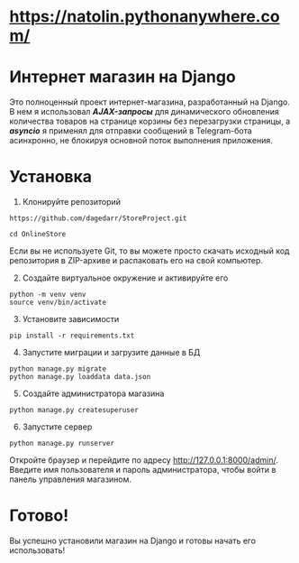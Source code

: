 # https://natolin.pythonanywhere.com/

# Интернет магазин на Django

Это полноценный проект интернет-магазина, разработанный на Django.
В нем я использовал ***AJAX-запросы*** для динамического обновления количества товаров на странице корзины без перезагрузки страницы, а ***asyncio*** я применял для отправки сообщений в Telegram-бота асинхронно, не блокируя основной поток выполнения приложения.

# Установка

1. Клонируйте репозиторий
```
https://github.com/dagedarr/StoreProject.git

cd OnlineStore
```
Если вы не используете Git, то вы можете просто скачать исходный код репозитория в ZIP-архиве и распаковать его на свой компьютер.

2. Создайте виртуальное окружение и активируйте его
```
python -m venv venv
source venv/bin/activate
```
3. Установите зависимости
```
pip install -r requirements.txt
```
4. Запустите миграции и загрузите данные в БД
```
python manage.py migrate
python manage.py loaddata data.json
```
5. Создайте администратора магазина
```
python manage.py createsuperuser
```
6. Запустите сервер
```
python manage.py runserver
```
Откройте браузер и перейдите по адресу http://127.0.0.1:8000/admin/. Введите имя пользователя и пароль администратора, чтобы войти в панель управления магазином.

# Готово!
Вы успешно установили магазин на Django и готовы начать его использовать!